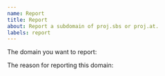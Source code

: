 ```yaml
---
name: Report
title: Report
about: Report a subdomain of proj.sbs or proj.at.
labels: report
---
```


The domain you want to report:

The reason for reporting this domain:
